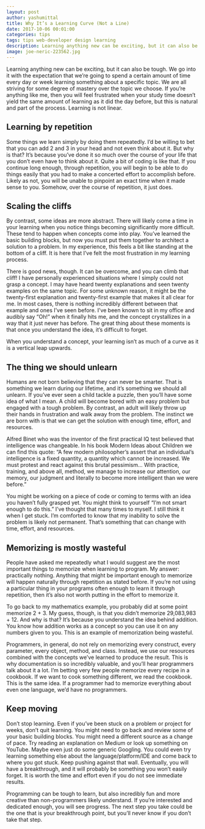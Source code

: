```yaml
---
layout: post
author: yashumittal
title: Why It’s a Learning Curve (Not a Line)
date: 2017-10-06 00:01:00
categories: tips
tags: tips web-developer design learning
description: Learning anything new can be exciting, but it can also be tough. It's important to remember that learning is not linear, it's called a learning curve for a reason.
image: joe-neric-223562.jpg
---
```


Learning anything new can be exciting, but it can also be tough. We go into it with the expectation that we’re going to spend a certain amount of time every day or week learning something about a specific topic. We are all striving for some degree of mastery over the topic we choose. If you’re anything like me, then you will feel frustrated when your study time doesn’t yield the same amount of learning as it did the day before, but this is natural and part of the process. Learning is not linear.

## Learning by repetition

Some things we learn simply by doing them repeatedly. I’d be willing to bet that you can add 2 and 3 in your head and not even think about it. But why is that? It’s because you’ve done it so much over the course of your life that you don’t even have to think about it. Quite a bit of coding is like that. If you continue long enough, through repetition, you will begin to be able to do things easily that you had to make a concerted effort to accomplish before. Likely as not, you will be unable to pinpoint an exact time when it made sense to you. Somehow, over the course of repetition, it just does.

## Scaling the cliffs

By contrast, some ideas are more abstract. There will likely come a time in your learning when you notice things becoming significantly more difficult. These tend to happen when concepts come into play. You’ve learned the basic building blocks, but now you must put them together to architect a solution to a problem. In my experience, this feels a bit like standing at the bottom of a cliff. It is here that I’ve felt the most frustration in my learning process.

There is good news, though. It can be overcome, and you can climb that cliff! I have personally experienced situations where I simply could not grasp a concept. I may have heard twenty explanations and seen twenty examples on the same topic. For some unknown reason, it might be the twenty-first explanation and twenty-first example that makes it all clear for me. In most cases, there is nothing incredibly different between that example and ones I’ve seen before. I’ve been known to sit in my office and audibly say “Oh!” when it finally hits me, and the concept crystallizes in a way that it just never has before. The great thing about these moments is that once you understand the idea, it’s difficult to forget.

When you understand a concept, your learning isn’t as much of a curve as it is a vertical leap
upwards.

## The thing we should unlearn

Humans are not born believing that they can never be smarter. That is something we learn during our lifetime, and it’s something we should all unlearn. If you’ve ever seen a child tackle a puzzle, then you’ll have some idea of what I mean. A child will become bored with an easy problem but engaged with a tough problem. By contrast, an adult will likely throw up their hands in frustration and walk away from the problem. The instinct we are born with is that we can get the solution with enough time, effort, and resources.

Alfred Binet who was the inventor of the first practical IQ test believed that intelligence was changeable. In his book Modern Ideas about Children we can find this quote: “A few modern philosopher’s assert that an individual’s intelligence is a fixed quantity, a quantity which cannot be increased. We must protest and react against this brutal pessimism… With practice, training, and above all, method, we manage to increase our attention, our memory, our judgment and literally to become more intelligent than we were before.”

You might be working on a piece of code or coming to terms with an idea you haven’t fully grasped yet. You might think to yourself “I’m not smart enough to do this.” I’ve thought that many times to myself. I still think it when I get stuck. I’m comforted to know that my inability to solve the problem is likely not permanent. That’s something that can change with time, effort, and resources.

## Memorizing is mostly wasteful

People have asked me repeatedly what I would suggest are the most important things to memorize when learning to program. My answer: practically nothing. Anything that might be important enough to memorize will happen naturally through repetition as stated before. If you’re not using a particular thing in your programs often enough to learn it through repetition, then it’s also not worth putting in the effort to memorize it.

To go back to my mathematics example, you probably did at some point memorize 2 + 3. My guess, though, is that you didn’t memorize 29,083,983 + 12. And why is that? It’s because you understand the idea behind addition. You know how addition works as a concept so you can use it on any numbers given to you. This is an example of memorization being wasteful.

Programmers, in general, do not rely on memorizing every construct, every parameter, every object, method, and class. Instead, we use our resources combined with the concepts we’ve learned to produce the result. This is why documentation is so incredibly valuable, and you’ll hear programmers talk about it a lot. I’m betting very few people memorize every recipe in a cookbook. If we want to cook something different, we read the cookbook. This is the same idea. If a programmer had to memorize everything about even one language, we’d have no programmers.

## Keep moving

Don’t stop learning. Even if you’ve been stuck on a problem or project for weeks, don’t quit learning. You might need to go back and review some of your basic building blocks. You might need a different source as a change of pace. Try reading an explanation on Medium or look up something on YouTube. Maybe even just do some generic Googling. You could even try learning something else about the language/platform/IDE and come back to where you got stuck. Keep pushing against that wall. Eventually, you will have a breakthrough, and it will probably be something you won’t easily forget. It is worth the time and effort even if you do not see immediate results.

Programming can be tough to learn, but also incredibly fun and more creative than non-programmers likely understand. If you’re interested and dedicated enough, you will see progress. The next step you take could be the one that is your breakthrough point, but you’ll never know if you don’t take that step.
